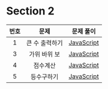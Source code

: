 # Section 2

| 번호 |      문제      |              문제 풀이              |
| :--: | :------------: | :---------------------------------: |
|  1   | 큰 수 출력하기 | [JavaScript](./1-큰_수_출력하기.js) |
|  3   |  가위 바위 보  |  [JavaScript](./3-가위_바위_보.js)  |
|  4   |    점수계산    |    [JavaScript](./4-점수계산.js)    |
|  5   |   등수구하기   |   [JavaScript](./5-등수구하기.js)   |
